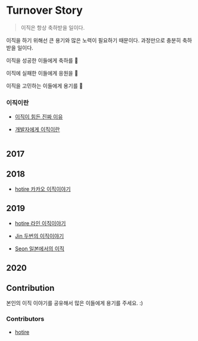 # Turnover Story

> 이직은 항상 축하받을 일이다. 

이직을 하기 위해선 큰 용기와 많은 노력이 필요하기 때문이다. 과정만으로 충분히 축하받을 일이다.

이직을 성공한 이들에게 축하를 👏

이직에 실패한 이들에게 응원을 🤞

이직을 고민하는 이들에게 용기를 💪



### 이직이란

- [이직이 힘든 진짜 이유](https://brunch.co.kr/@hupsu/1)

- [개발자에게 이직이란](https://brunch.co.kr/@supims/4?fbclid=IwAR3MWOdYvxu0wAXTPEtFK1YdLRfyjd9DugRygwkdKtm4ovn7G8IuQyJnvsc)

```
```


## 2017


## 2018

- [hotire 카카오 이직이야기](https://blog.naver.com/gngh0101/221295353117) 

## 2019

- [hotire 라인 이직이야기](https://blog.naver.com/gngh0101/221693497027) 

- [Jin 두번의 이직이야기](https://jins-dev.tistory.com/entry/%EA%B0%9C%EB%B0%9C%EC%9D%84-%EC%8B%9C%EC%9E%91%ED%95%98%EB%8A%94-%EC%9D%B4%EB%93%A4%EC%9D%84-%EC%9C%84%ED%95%9C-%EC%A3%BC%EB%8B%88%EC%96%B4-%EA%B0%9C%EB%B0%9C%EC%9E%90-%EB%91%90%EB%B2%88%EC%9D%98-%EC%9D%B4%EC%A7%81-%EC%9D%B4%EC%95%BC%EA%B8%B0)

- [Seon 일본에서의 이직](https://brunch.co.kr/@seonology/31)


## 2020



## Contribution

본인의 이직 이야기를 공유해서 많은 이들에게 용기를 주세요. :)

### Contributors

- [hotire](https://github.com/hotire)

